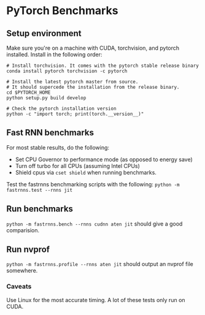 # PyTorch Benchmarks

## Setup environment
Make sure you're on a machine with CUDA, torchvision, and pytorch installed. Install in the following order:
```
# Install torchvision. It comes with the pytorch stable release binary
conda install pytorch torchvision -c pytorch

# Install the latest pytorch master from source.
# It should supercede the installation from the release binary.
cd $PYTORCH_HOME
python setup.py build develop

# Check the pytorch installation version
python -c "import torch; print(torch.__version__)"
```



## Fast RNN benchmarks
For most stable results, do the following:
- Set CPU Governor to performance mode (as opposed to energy save)
- Turn off turbo for all CPUs (assuming Intel CPUs)
- Shield cpus via `cset shield` when running benchmarks.

Test the fastrnns benchmarking scripts with the following:
`python -m fastrnns.test --rnns jit`

## Run benchmarks
`python -m fastrnns.bench --rnns cudnn aten jit` should give a good comparision.

## Run nvprof
`python -m fastrnns.profile --rnns aten jit` should output an nvprof file somewhere.

### Caveats

Use Linux for the most accurate timing. A lot of these tests only run
on CUDA.

